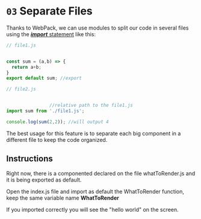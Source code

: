 # `03` Separate Files

Thanks to WebPack, we can use modules to split our code in several files using the [***import*** statement](https://breatheco.de/en/lesson/importing-and-exporting-javascript-modules/) like this:

```js
// file1.js


const sum = (a,b) => {
  return a+b;
}
export default sum; //export
```

```js
// file2.js


                //relative path to the file1.js
import sum from './file1.js';

console.log(sum(2,2)); //will output 4
```

The best usage for this feature is to separate each big component in a different file to keep the code organized.

## Instructions

Right now, there is a componented declared on the file whatToRender.js and it is being exported as default.

Open the index.js file and import as default the WhatToRender function, keep the same variable name __WhatToRender__

If you imported correctly you will see the "hello world" on the screen.